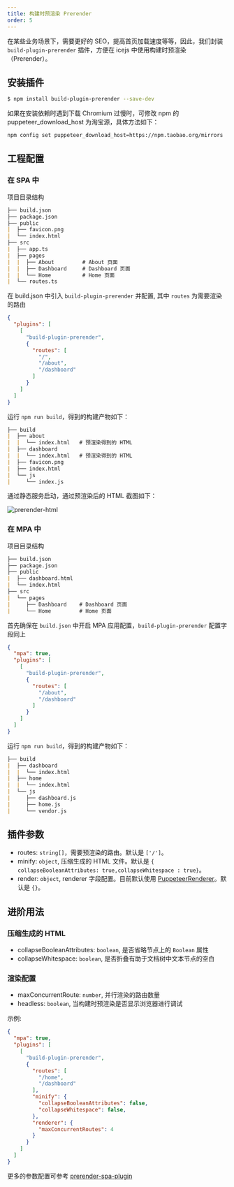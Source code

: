 ```yaml
---
title: 构建时预渲染 Prerender
order: 5
---
```


在某些业务场景下，需要更好的 SEO，提高首页加载速度等等，因此，我们封装 `build-plugin-prerender` 插件，方便在 icejs 中使用构建时预渲染（Prerender）。

## 安装插件

```bash
$ npm install build-plugin-prerender --save-dev
```

如果在安装依赖时遇到下载 Chromium 过慢时，可修改 npm 的 puppeteer_download_host 为淘宝源，具体方法如下：

```bash
npm config set puppeteer_download_host=https://npm.taobao.org/mirrors
```
## 工程配置

### 在 SPA 中

项目目录结构

```markdown
├── build.json
├── package.json
├── public
|  ├── favicon.png
|  └── index.html
├── src
|  ├── app.ts
|  ├── pages
|  |  ├── About         # About 页面
|  |  ├── Dashboard     # Dashboard 页面
|  |  └── Home          # Home 页面
|  └── routes.ts
```

在 build.json 中引入 `build-plugin-prerender` 并配置, 其中 `routes` 为需要渲染的路由

```json
{
  "plugins": [
    [
      "build-plugin-prerender",
      {
        "routes": [
          "/",
          "/about",
          "/dashboard"
        ]
      }
    ]
  ]
}
```

运行 `npm run build`，得到的构建产物如下：

```markdown
├── build
|  ├── about
|  |  └── index.html   # 预渲染得到的 HTML
|  ├── dashboard
|  |  └── index.html   # 预渲染得到的 HTML
|  ├── favicon.png
|  ├── index.html
|  └── js
|     └── index.js
```

通过静态服务启动，通过预渲染后的 HTML 截图如下：

![prerender-html](https://img.alicdn.com/tfs/TB1kihJJYj1gK0jSZFOXXc7GpXa-1364-738.png)

### 在 MPA 中

项目目录结构

```markdown
├── build.json
├── package.json
├── public
|  ├── dashboard.html
|  └── index.html
├── src
|  └── pages
|     ├── Dashboard    # Dashboard 页面
|     └── Home         # Home 页面
```

首先确保在 `build.json` 中开启 MPA 应用配置，`build-plugin-prerender` 配置字段同上

```json
{
  "mpa": true,
  "plugins": [
    [
      "build-plugin-prerender",
      {
        "routes": [
          "/about",
          "/dashboard"
        ]
      }
    ]
  ]
}
```

运行 `npm run build`，得到的构建产物如下：

```markdown
├── build
|  ├── dashboard
|  |  └── index.html
|  ├── home
|  |  └── index.html
|  └── js
|     ├── dashboard.js
|     ├── home.js
|     └── vendor.js
```

## 插件参数

- routes: `string[]`，需要预渲染的路由。默认是 `['/']`。
- minify: `object`, 压缩生成的 HTML 文件。默认是 `{ collapseBooleanAttributes: true,collapseWhitespace : true}`。
- render: `object`, renderer 字段配置。目前默认使用 [PuppeteerRenderer](https://github.com/JoshTheDerf/prerenderer/tree/master/renderers/renderer-puppeteer)。默认是 `{}`。

## 进阶用法

### 压缩生成的 HTML
- collapseBooleanAttributes: `boolean`, 是否省略节点上的 `Boolean` 属性
- collapseWhitespace: `boolean`, 是否折叠有助于文档树中文本节点的空白

### 渲染配置
- maxConcurrentRoute: `number`, 并行渲染的路由数量
- headless: `boolean`, 当构建时预渲染是否显示浏览器进行调试

示例: 
```json
{
  "mpa": true,
  "plugins": [
    [
      "build-plugin-prerender",
      {
        "routes": [
          "/home",
          "/dashboard"
        ],
        "minify": {
          "collapseBooleanAttributes": false,
          "collapseWhitespace": false,
        },
        "renderer": {
          "maxConcurrentRoutes": 4
        }
      }
    ]
  ]
}
```

更多的参数配置可参考 [prerender-spa-plugin](https://github.com/chrisvfritz/prerender-spa-plugin)
